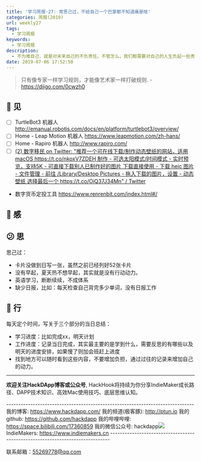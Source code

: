 ```yaml
---
title: '学习周报-27: 常思己过，不给自己一个巴掌都不知道痛是啥'
categories: 周报(2019)
url: weekly27
tags:
  - 学习周报
keywords:
  - 学习周报
description:
  - 不为难自己，就是对未来自己的不负责任。不管怎么，我们都需要对自己的人生负起一些责任来，好坏只有自己知道，还是一个就是不希望被时代所淘汰。
date: 2019-07-06 17:52:50
---
```


> 只有像专家一样学习规则，才能像艺术家一样打破规则. - https://diigo.com/0cwzh0

## 👀️ 见
- [ ] TurtleBot3 机器人
  http://emanual.robotis.com/docs/en/platform/turtlebot3/overview/
- [ ] Home - Leap Motion 机器人
  https://www.leapmotion.com/zh-hans/
- [ ] Home - Rapiro 机器人
  http://www.rapiro.com/
- [ ] [(2) 数字移民 on Twitter: "推荐一个可在线下载/制作动态壁纸的网站，适用 macOS https://t.co/nkoxV7ZDEH 制作 - 可选太阳模式/时间模式 - 实时预览，支持5K - 可直接下载别人已制作好的图片 下载直接使用 - 下载 heic 图片 - 文件管理 - 前往 /Library/Desktop Pictures - 拖入下载的图片，设置 - 动态壁纸 选择最后一个 https://t.co/OiQ37J34Mn" / Twitter](https://twitter.com/shuziyimin/status/1147733651196526593?s=12)
- 数字货币定投工具
  https://www.renrenbit.com/index.html#/
## 🌱 感

## 😕️ 思
思己过：
- 卡片没做到日写一张，虽然之前已经列好52张卡片
- 没有早起，夏天热不想早起，其实就是没有行动动力。
- 英语学习，断断续续，不成体系
- 缺少日报，比如：每天检查自己背完多少单词，没有日报工作

## 👟 行
每天定个时间，写关于三个部分的当日总结：
- 学习进度：比如完成xx，明天计划
- 工作进度：记录当日完成，其实最主要的是学到什么，需要反思的有哪些以及明天的进度安排，如果慢了则加会班赶上进度
- 找到地方可以随时看到这些内容，不要增加负担，通过过往的记录来增加自己的动力。

------------------------------------------------------------------------------------------------------------

**欢迎关注HackDApp博客或公众号**, HackHook将持续为你分享IndieMaker成长路径、DAPP技术知识、高效Mac使用技巧、底层思维认知。

\-\-\-\-\-\-\-\-\-\-\-\-\-\-\-\-\-\-\-\-\-\-\-\-\-\-\-\-\-\-\-\-\-\-\-\-\-\-\-\-\-\-\-\-\-\-\-\-\-\-\-\-\-\-\-\-\-\-\-\-\-\-\-\-\-\-\-\-\-\-\-\-\-\-\-\-\-\-
我的博客:     https://www.hackdapp.com/
我的频道(极客豚):     http://ptun.io
我的github:   https://github.com/hackdapp
我的哔哩哔哩:   https://space.bilibili.com/17360859
我的微信公众号: hackdapp![](http://cdn.hackdapp.com/2019-04-03-mysign.jpg)
IndieMakers:  https://www.indiemakers.cn
\-\-\-\-\-\-\-\-\-\-\-\-\-\-\-\-\-\-\-\-\-\-\-\-\-\-\-\-\-\-\-\-\-\-\-\-\-\-\-\-\-\-\-\-\-\-\-\-\-\-\-\-\-\-\-\-\-\-\-\-\-\-\-\-\-\-\-\-\-\-\-\-\-\-\-\-\-\-

联系邮箱：55269778@qq.com
